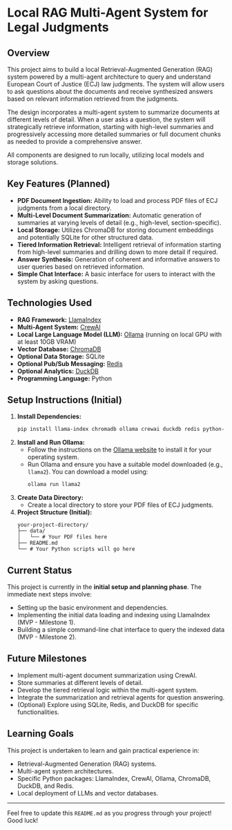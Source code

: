 # Local RAG Multi-Agent System for Legal Judgments

## Overview

This project aims to build a local Retrieval-Augmented Generation (RAG) system powered by a multi-agent architecture to query and understand European Court of Justice (ECJ) law judgments. The system will allow users to ask questions about the documents and receive synthesized answers based on relevant information retrieved from the judgments.

The design incorporates a multi-agent system to summarize documents at different levels of detail. When a user asks a question, the system will strategically retrieve information, starting with high-level summaries and progressively accessing more detailed summaries or full document chunks as needed to provide a comprehensive answer.

All components are designed to run locally, utilizing local models and storage solutions.

## Key Features (Planned)

* **PDF Document Ingestion:** Ability to load and process PDF files of ECJ judgments from a local directory.
* **Multi-Level Document Summarization:** Automatic generation of summaries at varying levels of detail (e.g., high-level, section-specific).
* **Local Storage:** Utilizes ChromaDB for storing document embeddings and potentially SQLite for other structured data.
* **Tiered Information Retrieval:** Intelligent retrieval of information starting from high-level summaries and drilling down to more detail if required.
* **Answer Synthesis:** Generation of coherent and informative answers to user queries based on retrieved information.
* **Simple Chat Interface:** A basic interface for users to interact with the system by asking questions.

## Technologies Used

* **RAG Framework:** [LlamaIndex](https://www.llamaindex.ai/)
* **Multi-Agent System:** [CrewAI](https://www.crewai.com/)
* **Local Large Language Model (LLM):** [Ollama](https://ollama.ai/) (running on local GPU with at least 10GB VRAM)
* **Vector Database:** [ChromaDB](https://www.trychroma.com/)
* **Optional Data Storage:** SQLite
* **Optional Pub/Sub Messaging:** [Redis](https://redis.io/)
* **Optional Analytics:** [DuckDB](https://duckdb.org/)
* **Programming Language:** Python

## Setup Instructions (Initial)

1.  **Install Dependencies:**
    ```bash
    pip install llama-index chromadb ollama crewai duckdb redis python-dotenv
    ```
2.  **Install and Run Ollama:**
    * Follow the instructions on the [Ollama website](https://ollama.ai/download) to install it for your operating system.
    * Run Ollama and ensure you have a suitable model downloaded (e.g., `llama2`). You can download a model using:
        ```bash
        ollama run llama2
        ```
3.  **Create Data Directory:**
    * Create a local directory to store your PDF files of ECJ judgments.
4.  **Project Structure (Initial):**
    ```
    your-project-directory/
    ├── data/
    │   └── # Your PDF files here
    ├── README.md
    └── # Your Python scripts will go here
    ```

## Current Status

This project is currently in the **initial setup and planning phase**. The immediate next steps involve:

* Setting up the basic environment and dependencies.
* Implementing the initial data loading and indexing using LlamaIndex (MVP - Milestone 1).
* Building a simple command-line chat interface to query the indexed data (MVP - Milestone 2).

## Future Milestones

* Implement multi-agent document summarization using CrewAI.
* Store summaries at different levels of detail.
* Develop the tiered retrieval logic within the multi-agent system.
* Integrate the summarization and retrieval agents for question answering.
* (Optional) Explore using SQLite, Redis, and DuckDB for specific functionalities.

## Learning Goals

This project is undertaken to learn and gain practical experience in:

* Retrieval-Augmented Generation (RAG) systems.
* Multi-agent system architectures.
* Specific Python packages: LlamaIndex, CrewAI, Ollama, ChromaDB, DuckDB, and Redis.
* Local deployment of LLMs and vector databases.

---

Feel free to update this `README.md` as you progress through your project! Good luck!